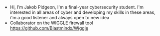 - Hi, I’m Jakob Pidgeon, I'm a final-year cybersecurity student. I'm interested in all areas of cyber and developing my skills in these areas, i'm a good listener and always open to new idea
- Collaborator on the WIGGLE firewall tool https://github.com/Blastmindx/Wiggle


